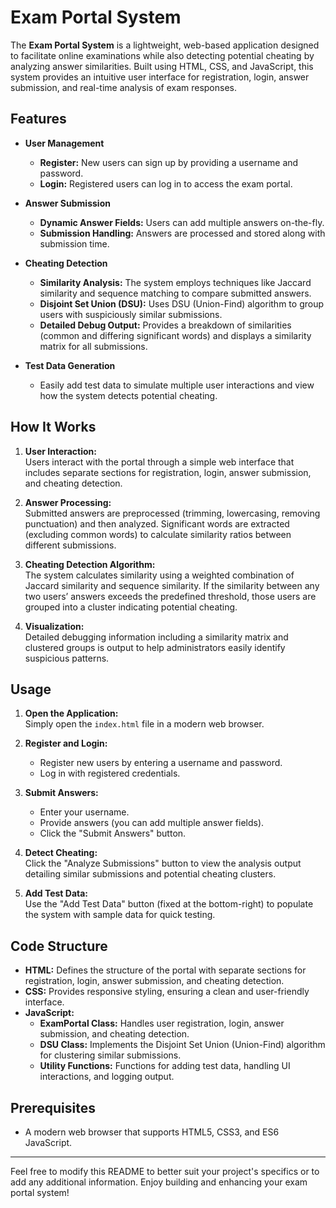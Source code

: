 
# Exam Portal System

The **Exam Portal System** is a lightweight, web-based application designed to facilitate online examinations while also detecting potential cheating by analyzing answer similarities. Built using HTML, CSS, and JavaScript, this system provides an intuitive user interface for registration, login, answer submission, and real-time analysis of exam responses.

## Features

- **User Management**
  - **Register:** New users can sign up by providing a username and password.
  - **Login:** Registered users can log in to access the exam portal.
  
- **Answer Submission**
  - **Dynamic Answer Fields:** Users can add multiple answers on-the-fly.
  - **Submission Handling:** Answers are processed and stored along with submission time.

- **Cheating Detection**
  - **Similarity Analysis:** The system employs techniques like Jaccard similarity and sequence matching to compare submitted answers.
  - **Disjoint Set Union (DSU):** Uses DSU (Union-Find) algorithm to group users with suspiciously similar submissions.
  - **Detailed Debug Output:** Provides a breakdown of similarities (common and differing significant words) and displays a similarity matrix for all submissions.

- **Test Data Generation**
  - Easily add test data to simulate multiple user interactions and view how the system detects potential cheating.

## How It Works

1. **User Interaction:**  
   Users interact with the portal through a simple web interface that includes separate sections for registration, login, answer submission, and cheating detection.

2. **Answer Processing:**  
   Submitted answers are preprocessed (trimming, lowercasing, removing punctuation) and then analyzed. Significant words are extracted (excluding common words) to calculate similarity ratios between different submissions.

3. **Cheating Detection Algorithm:**  
   The system calculates similarity using a weighted combination of Jaccard similarity and sequence similarity. If the similarity between any two users’ answers exceeds the predefined threshold, those users are grouped into a cluster indicating potential cheating.

4. **Visualization:**  
   Detailed debugging information including a similarity matrix and clustered groups is output to help administrators easily identify suspicious patterns.

## Usage

1. **Open the Application:**  
   Simply open the `index.html` file in a modern web browser.

2. **Register and Login:**  
   - Register new users by entering a username and password.
   - Log in with registered credentials.

3. **Submit Answers:**  
   - Enter your username.
   - Provide answers (you can add multiple answer fields).
   - Click the "Submit Answers" button.

4. **Detect Cheating:**  
   Click the "Analyze Submissions" button to view the analysis output detailing similar submissions and potential cheating clusters.

5. **Add Test Data:**  
   Use the "Add Test Data" button (fixed at the bottom-right) to populate the system with sample data for quick testing.

## Code Structure

- **HTML:** Defines the structure of the portal with separate sections for registration, login, answer submission, and cheating detection.
- **CSS:** Provides responsive styling, ensuring a clean and user-friendly interface.
- **JavaScript:**  
  - **ExamPortal Class:** Handles user registration, login, answer submission, and cheating detection.
  - **DSU Class:** Implements the Disjoint Set Union (Union-Find) algorithm for clustering similar submissions.
  - **Utility Functions:** Functions for adding test data, handling UI interactions, and logging output.

## Prerequisites

- A modern web browser that supports HTML5, CSS3, and ES6 JavaScript.

---

Feel free to modify this README to better suit your project's specifics or to add any additional information. Enjoy building and enhancing your exam portal system!
